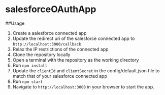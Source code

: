 # salesforceOAuthApp

##Usage

1. Create a aalesforce connected app
2. Update the redirect uri of the salesforce connected app to `http://localhost:3000/callback`
3. Relax the IP restrictions of the connected app
4. Clone the repository locally
5. Open a terminal with the repository as the working directory
6. Run `npm install`
7. Update the `clientId` and `clientSecret` in the config/default.json file to match that of your salesforce connected app
9. Run `npm start`
10. Navigate to `http://localhost:3000` in your browser to start the app.
